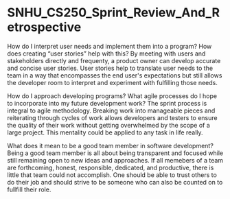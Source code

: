 # SNHU_CS250_Sprint_Review_And_Retrospective


How do I interpret user needs and implement them into a program? How does creating “user stories” help with this?
  By meeting with users and stakeholders directly and frequenty, a product owner can develop accurate and concise user stories. User stories help to translate user needs to the team in a way that encompasses the end user's expectations but still allows the developer room to interpret and experiment with fulfilling those needs.

How do I approach developing programs? What agile processes do I hope to incorporate into my future development work?
  The sprint process is integral to agile methodology. Breaking work into manageable pieces and reiterating through cycles of work allows developers and testers to ensure the quality of their work without getting overwhelmed by the scope of a large project. This mentality could be applied to any task in life really.

What does it mean to be a good team member in software development?
  Being a good team member is all about being transparent and focused while still remaining open to new ideas and approaches. If all memebers of a team are forthcoming, honest, responsible, dedicated, and productive, there is little that team could not accomplish. One should be able to trust others to do their job and should strive to be someone who can also be counted on to fullfill their role.

